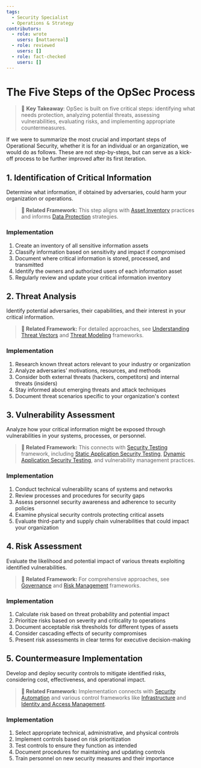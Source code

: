 ```yaml
---
tags:
  - Security Specialist
  - Operations & Strategy
contributors:
  - role: wrote
    users: [mattaereal]
  - role: reviewed
    users: []
  - role: fact-checked
    users: []
---
```


# The Five Steps of the OpSec Process

> 🔑 **Key Takeaway**: OpSec is built on five critical steps: identifying what needs protection, analyzing potential threats, assessing vulnerabilities, evaluating risks, and implementing appropriate countermeasures.

If we were to summarize the most crucial and important steps of Operational Security, whether it is for an individual or an organization, we would do as follows. These are not step-by-steps, but can serve as a kick-off process to be further improved after its first iteration.

## 1. Identification of Critical Information

Determine what information, if obtained by adversaries, could harm your organization or operations.

> **🔗 Related Framework:** This step aligns with [Asset Inventory](../infrastructure/asset-inventory.md) practices and informs [Data Protection](../operational-security/data-protection/) strategies.

### Implementation

1. Create an inventory of all sensitive information assets
2. Classify information based on sensitivity and impact if compromised
3. Document where critical information is stored, processed, and transmitted
4. Identify the owners and authorized users of each information asset
5. Regularly review and update your critical information inventory

## 2. Threat Analysis

Identify potential adversaries, their capabilities, and their interest in your critical information.

> **🔗 Related Framework:** For detailed approaches, see [Understanding Threat Vectors](../awareness/understanding-threat-vectors.md) and [Threat Modeling](../threat-modeling/) frameworks.

### Implementation

1. Research known threat actors relevant to your industry or organization
2. Analyze adversaries' motivations, resources, and methods
3. Consider both external threats (hackers, competitors) and internal threats (insiders)
4. Stay informed about emerging threats and attack techniques
5. Document threat scenarios specific to your organization's context

## 3. Vulnerability Assessment

Analyze how your critical information might be exposed through vulnerabilities in your systems, processes, or personnel.

> **🔗 Related Framework:** This connects with [Security Testing](../security-testing/) framework, including [Static Application Security Testing](../security-testing/static-application-security-testing.md), [Dynamic Application Security Testing](../security-testing/dynamic-application-security-testing.md), and vulnerability management practices.

### Implementation

1. Conduct technical vulnerability scans of systems and networks
2. Review processes and procedures for security gaps
3. Assess personnel security awareness and adherence to security policies
4. Examine physical security controls protecting critical assets
5. Evaluate third-party and supply chain vulnerabilities that could impact your organization

## 4. Risk Assessment

Evaluate the likelihood and potential impact of various threats exploiting identified vulnerabilities.

> **🔗 Related Framework:** For comprehensive approaches, see [Governance](../governance/) and [Risk Management](../governance/risk-management.md) frameworks.

### Implementation

1. Calculate risk based on threat probability and potential impact
2. Prioritize risks based on severity and criticality to operations
3. Document acceptable risk thresholds for different types of assets
4. Consider cascading effects of security compromises
5. Present risk assessments in clear terms for executive decision-making

## 5. Countermeasure Implementation

Develop and deploy security controls to mitigate identified risks, considering cost, effectiveness, and operational impact.

> **🔗 Related Framework:** Implementation connects with [Security Automation](../security-automation/) and various control frameworks like [Infrastructure](../infrastructure/) and [Identity and Access Management](../iam/).

### Implementation

1. Select appropriate technical, administrative, and physical controls
2. Implement controls based on risk prioritization
3. Test controls to ensure they function as intended
4. Document procedures for maintaining and updating controls
5. Train personnel on new security measures and their importance